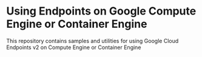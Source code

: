 # Using Endpoints on Google Compute Engine or Container Engine

This repository contains samples and utilities for using Google Cloud Endpoints v2 on Compute Engine or Container Engine
